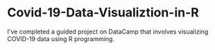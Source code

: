 # Covid-19-Data-Visualiztion-in-R

I've completed a guided project on DataCamp that involves visualizing COVID-19 data using R programming.

